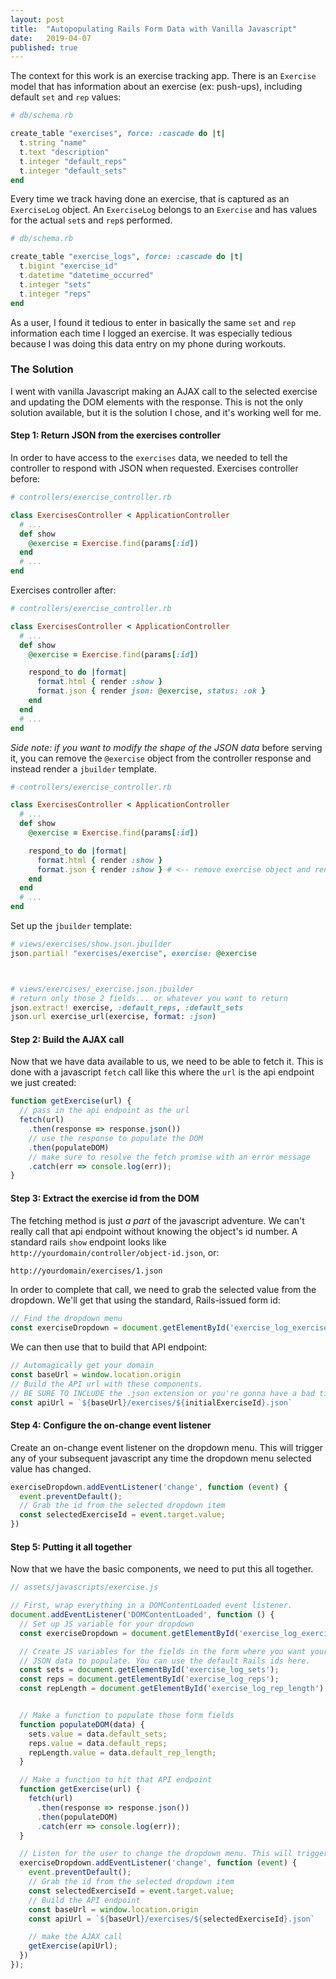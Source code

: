```yaml
---
layout: post
title:  "Autopopulating Rails Form Data with Vanilla Javascript"
date:   2019-04-07
published: true
---
```

The context for this work is an exercise tracking app. There is an `Exercise` model that has information about an exercise (ex: push-ups), including default `set` and `rep` values:

```ruby
# db/schema.rb

create_table "exercises", force: :cascade do |t|
  t.string "name"
  t.text "description"
  t.integer "default_reps"
  t.integer "default_sets"
end
```

Every time we track having done an exercise, that is captured as an `ExerciseLog` object. An `ExerciseLog` belongs to an `Exercise` and has values for the actual `set`s and `rep`s performed.

```ruby
# db/schema.rb

create_table "exercise_logs", force: :cascade do |t|
  t.bigint "exercise_id"
  t.datetime "datetime_occurred"
  t.integer "sets"
  t.integer "reps"
end
```

As a user, I found it tedious to enter in basically the same `set` and `rep` information each time I logged an exercise. It was especially tedious because I was doing this data entry on my phone during workouts.

### The Solution
I went with vanilla Javascript making an AJAX call to the selected exercise and updating the DOM elements with the response. This is not the only solution available, but it is the solution I chose, and it's working well for me.

#### Step 1: Return JSON from the exercises controller
In order to have access to the `exercises` data, we needed to tell the controller to respond with JSON when requested. Exercises controller before:
```ruby
# controllers/exercise_controller.rb

class ExercisesController < ApplicationController
  # ...
  def show
    @exercise = Exercise.find(params[:id])
  end
  # ...
end
```

Exercises controller after:
```ruby
# controllers/exercise_controller.rb

class ExercisesController < ApplicationController
  # ...
  def show
    @exercise = Exercise.find(params[:id])

    respond_to do |format|
      format.html { render :show }
      format.json { render json: @exercise, status: :ok }
    end
  end
  # ...
end
```

*Side note:* _if you want to modify the shape of the JSON data_ before serving it, you can remove the `@exercise` object from the controller response and instead render a `jbuilder` template.
```ruby
# controllers/exercise_controller.rb

class ExercisesController < ApplicationController
  # ...
  def show
    @exercise = Exercise.find(params[:id])

    respond_to do |format|
      format.html { render :show }
      format.json { render :show } # <-- remove exercise object and render partial
    end
  end
  # ...
end
```

Set up the `jbuilder` template:
```ruby
# views/exercises/show.json.jbuilder
json.partial! "exercises/exercise", exercise: @exercise



# views/exercises/_exercise.json.jbuilder
# return only those 2 fields... or whatever you want to return
json.extract! exercise, :default_reps, :default_sets
json.url exercise_url(exercise, format: :json)
```

#### Step 2: Build the AJAX call
Now that we have data available to us, we need to be able to fetch it. This is done with a javascript `fetch` call like this where the `url` is the api endpoint we just created:

```javascript
function getExercise(url) {
  // pass in the api endpoint as the url
  fetch(url)
    .then(response => response.json())
    // use the response to populate the DOM
    .then(populateDOM)
    // make sure to resolve the fetch promise with an error message
    .catch(err => console.log(err));
}
```

#### Step 3: Extract the exercise id from the DOM

The fetching method is just _a part_ of the javascript adventure. We can't really call that api endpoint without knowing the object's id number. A standard rails `show` endpoint looks like `http://yourdomain/controller/object-id.json`, or:

```bash
http://yourdomain/exercises/1.json
```

In order to complete that call, we need to grab the selected value from the dropdown. We'll get that using the standard, Rails-issued form id:

```javascript
// Find the dropdown menu
const exerciseDropdown = document.getElementById('exercise_log_exercise_id');
```

We can then use that to build that API endpoint:
```javascript
// Automagically get your domain
const baseUrl = window.location.origin
// Build the API url with these components.
// BE SURE TO INCLUDE the .json extension or you're gonna have a bad time.
const apiUrl = `${baseUrl}/exercises/${initialExerciseId}.json`
```


#### Step 4: Configure the on-change event listener
Create an on-change event listener on the dropdown menu. This will trigger any of your subsequent javascript any time the dropdown menu selected value has changed.

```javascript
exerciseDropdown.addEventListener('change', function (event) {
  event.preventDefault();
  // Grab the id from the selected dropdown item
  const selectedExerciseId = event.target.value;
})
```

#### Step 5: Putting it all together

Now that we have the basic components, we need to put this all together.

```javascript
// assets/javascripts/exercise.js

// First, wrap everything in a DOMContentLoaded event listener.
document.addEventListener('DOMContentLoaded', function () {
  // Set up JS variable for your dropdown
  const exerciseDropdown = document.getElementById('exercise_log_exercise_id');

  // Create JS variables for the fields in the form where you want your new
  // JSON data to populate. You can use the default Rails ids here.
  const sets = document.getElementById('exercise_log_sets');
  const reps = document.getElementById('exercise_log_reps');
  const repLength = document.getElementById('exercise_log_rep_length');


  // Make a function to populate those form fields
  function populateDOM(data) {
    sets.value = data.default_sets;
    reps.value = data.default_reps;
    repLength.value = data.default_rep_length;
  }

  // Make a function to hit that API endpoint
  function getExercise(url) {
    fetch(url)
      .then(response => response.json())
      .then(populateDOM)
      .catch(err => console.log(err));
  }

  // Listen for the user to change the dropdown menu. This will trigger all of our JS to happen.
  exerciseDropdown.addEventListener('change', function (event) {
    event.preventDefault();
    // Grab the id from the selected dropdown item
    const selectedExerciseId = event.target.value;
    // Build the API endpoint
    const baseUrl = window.location.origin
    const apiUrl = `${baseUrl}/exercises/${selectedExerciseId}.json`

    // make the AJAX call
    getExercise(apiUrl);
  })
});
```
